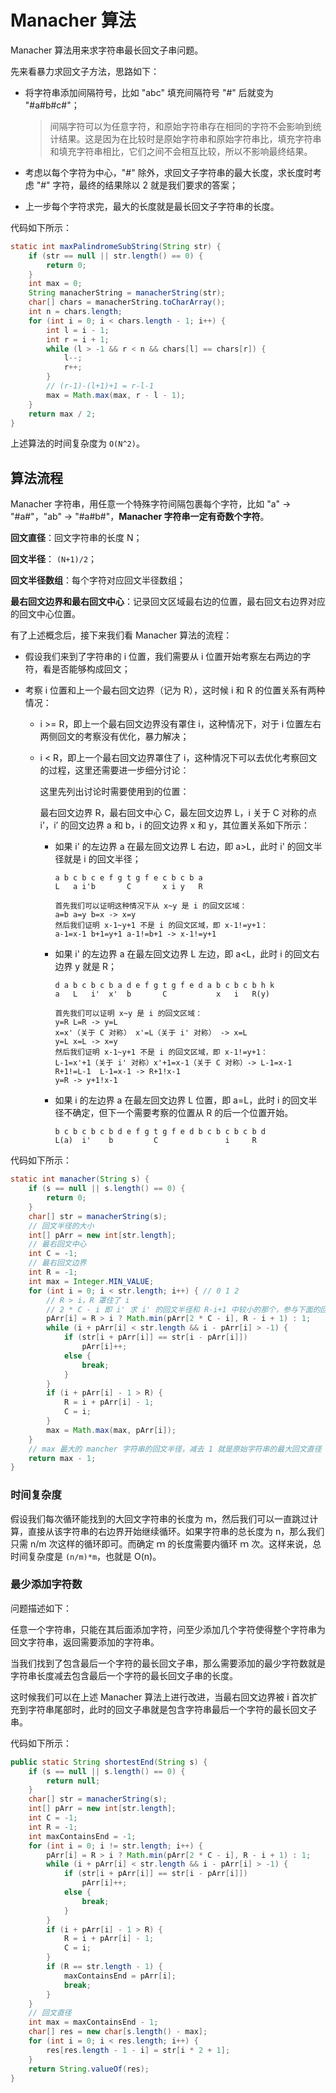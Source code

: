 # Manacher 算法

Manacher 算法用来求字符串最长回文子串问题。

先来看暴力求回文子方法，思路如下：

- 将字符串添加间隔符号，比如 "abc" 填充间隔符号 "#" 后就变为 "#a#b#c#"；

  > 间隔字符可以为任意字符，和原始字符串存在相同的字符不会影响到统计结果。这是因为在比较时是原始字符串和原始字符串比，填充字符串和填充字符串相比，它们之间不会相互比较，所以不影响最终结果。

- 考虑以每个字符为中心，"#" 除外，求回文子字符串的最大长度，求长度时考虑 "#" 字符，最终的结果除以 2 就是我们要求的答案；

- 上一步每个字符求完，最大的长度就是最长回文子字符串的长度。

代码如下所示：

```java
static int maxPalindromeSubString(String str) {
    if (str == null || str.length() == 0) {
        return 0;
    }
    int max = 0;
    String manacherString = manacherString(str);
    char[] chars = manacherString.toCharArray();
    int n = chars.length;
    for (int i = 0; i < chars.length - 1; i++) {
        int l = i - 1;
        int r = i + 1;
        while (l > -1 && r < n && chars[l] == chars[r]) {
            l--;
            r++;
        }
        // (r-1)-(l+1)+1 = r-l-1
        max = Math.max(max, r - l - 1);
    }
    return max / 2;
}
```

上述算法的时间复杂度为 `O(N^2)`。

## 算法流程

Manacher 字符串，用任意一个特殊字符间隔包裹每个字符，比如 "a" -> "#a#"，"ab" -> "#a#b#"，**Manacher 字符串一定有奇数个字符**。

**回文直径**：回文字符串的长度 N；

**回文半径**： `(N+1)/2`；

**回文半径数组**：每个字符对应回文半径数组；

**最右回文边界和最右回文中心**：记录回文区域最右边的位置，最右回文右边界对应的回文中心位置。

有了上述概念后，接下来我们看 Manacher 算法的流程：

- 假设我们来到了字符串的 i 位置，我们需要从 i 位置开始考察左右两边的字符，看是否能够构成回文；

- 考察 i 位置和上一个最右回文边界（记为 R），这时候 i 和 R 的位置关系有两种情况：

  - i >= R，即上一个最右回文边界没有罩住 i，这种情况下，对于 i 位置左右两侧回文的考察没有优化，暴力解决；

  - i < R，即上一个最右回文边界罩住了 i，这种情况下可以去优化考察回文的过程，这里还需要进一步细分讨论：

    这里先列出讨论时需要使用到的位置：

    最右回文边界 R，最右回文中心 C，最左回文边界 L，i 关于 C 对称的点 i'，i’ 的回文边界 a 和 b，i 的回文边界 x 和 y，其位置关系如下所示：

    - 如果 i' 的左边界 a 在最左回文边界 L 右边，即 a>L，此时 i' 的回文半径就是 i 的回文半径；

      ```
      a b c b c e f g t g f e c b c b a
      L   a i'b       C       x i y   R 
      
      首先我们可以证明这种情况下从 x~y 是 i 的回文区域：
      a=b a=y b=x -> x=y
      然后我们证明 x-1~y+1 不是 i 的回文区域，即 x-1!=y+1：
      a-1=x-1 b+1=y+1 a-1!=b+1 -> x-1!=y+1
      ```

    - 如果 i' 的左边界 a 在最左回文边界 L 左边，即 a<L，此时 i 的回文右边界 y 就是 R；

      ```
      d a b c b c b a d e f g t g f e d a b c b c b h k
      a   L   i'  x'  b       C           x   i   R(y) 
      
      首先我们可以证明 x~y 是 i 的回文区域：
      y=R L=R -> y=L
      x=x'（关于 C 对称） x'=L（关于 i' 对称） -> x=L 
      y=L x=L -> x=y
      然后我们证明 x-1~y+1 不是 i 的回文区域，即 x-1!=y+1：
      L-1=x'+1（关于 i' 对称）x'+1=x-1（关于 C 对称）-> L-1=x-1
      R+1!=L-1  L-1=x-1 -> R+1!x-1
      y=R -> y+1!x-1
      ```

    - 如果 i 的左边界 a 在最左回文边界 L 位置，即 a=L，此时 i 的回文半径不确定，但下一个需要考察的位置从 R 的后一个位置开始。

      ```
      b c b c b c b d e f g t g f e d b c b c b c b d
      L(a)  i'    b         C               i     R
      ```

代码如下所示：

```java
static int manacher(String s) {
    if (s == null || s.length() == 0) {
        return 0;
    }
    char[] str = manacherString(s);
    // 回文半径的大小
    int[] pArr = new int[str.length];
    // 最右回文中心
    int C = -1;
    // 最右回文边界
    int R = -1;
    int max = Integer.MIN_VALUE;
    for (int i = 0; i < str.length; i++) { // 0 1 2
        // R > i，R 罩住了 i
        // 2 * C - i 即 i' 求 i' 的回文半径和 R-i+1 中较小的那个，参与下面的回文判断
        pArr[i] = R > i ? Math.min(pArr[2 * C - i], R - i + 1) : 1;
        while (i + pArr[i] < str.length && i - pArr[i] > -1) {
            if (str[i + pArr[i]] == str[i - pArr[i]])
                pArr[i]++;
            else {
                break;
            }
        }
        if (i + pArr[i] - 1 > R) {
            R = i + pArr[i] - 1;
            C = i;
        }
        max = Math.max(max, pArr[i]);
    }
    // max 最大的 mancher 字符串的回文半径，减去 1 就是原始字符串的最大回文直径
    return max - 1;
}
```

### 时间复杂度

假设我们每次循环能找到的大回文字符串的长度为 m，然后我们可以一直跳过计算，直接从该字符串的右边界开始继续循环。如果字符串的总长度为 n，那么我们只需 n/m 次这样的循环即可。而确定 ｍ 的长度需要内循环 ｍ 次。这样来说，总时间复杂度是 `(n/m)*m`，也就是 O(n)。

### 最少添加字符数

问题描述如下：

任意一个字符串，只能在其后面添加字符，问至少添加几个字符使得整个字符串为回文字符串，返回需要添加的字符串。

当我们找到了包含最后一个字符的最长回文子串，那么需要添加的最少字符数就是字符串长度减去包含最后一个字符的最长回文子串的长度。

这时候我们可以在上述 Manacher 算法上进行改进，当最右回文边界被 i 首次扩充到字符串尾部时，此时的回文子串就是包含字符串最后一个字符的最长回文子串。

代码如下所示：

```java
public static String shortestEnd(String s) {
    if (s == null || s.length() == 0) {
        return null;
    }
    char[] str = manacherString(s);
    int[] pArr = new int[str.length];
    int C = -1;
    int R = -1;
    int maxContainsEnd = -1;
    for (int i = 0; i != str.length; i++) {
        pArr[i] = R > i ? Math.min(pArr[2 * C - i], R - i + 1) : 1;
        while (i + pArr[i] < str.length && i - pArr[i] > -1) {
            if (str[i + pArr[i]] == str[i - pArr[i]])
                pArr[i]++;
            else {
                break;
            }
        }
        if (i + pArr[i] - 1 > R) {
            R = i + pArr[i] - 1;
            C = i;
        }
        if (R == str.length - 1) {
            maxContainsEnd = pArr[i];
            break;
        }
    }
    // 回文直径
    int max = maxContainsEnd - 1;
    char[] res = new char[s.length() - max];
    for (int i = 0; i < res.length; i++) {
        res[res.length - 1 - i] = str[i * 2 + 1];
    }
    return String.valueOf(res);
}
```





